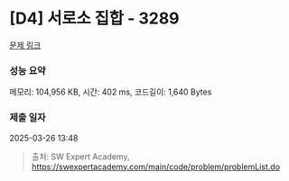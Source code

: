 # [D4] 서로소 집합 - 3289 

[문제 링크](https://swexpertacademy.com/main/code/problem/problemDetail.do?contestProbId=AWBJKA6qr2oDFAWr) 

### 성능 요약

메모리: 104,956 KB, 시간: 402 ms, 코드길이: 1,640 Bytes

### 제출 일자

2025-03-26 13:48



> 출처: SW Expert Academy, https://swexpertacademy.com/main/code/problem/problemList.do